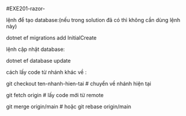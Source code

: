 #EXE201-razor-

lệnh để tạo database:(nếu trong solution đã có thì không cần dùng lệnh này) 

dotnet ef migrations add InitialCreate

lệnh cập nhật database: 

dotnet ef database update

cách lấy code từ nhánh khác về : 

git checkout ten-nhanh-hien-tai # chuyển về nhánh hiện tại

git fetch origin # lấy code mới từ remote

git merge origin/main # hoặc git rebase origin/main